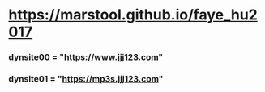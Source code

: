 # https://marstool.github.io/faye_hu2017

### dynsite00 = "https://www.jjj123.com"
### dynsite01 = "https://mp3s.jjj123.com"
